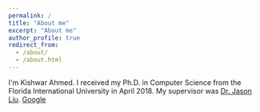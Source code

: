 ```yaml
---
permalink: /
title: "About me"
excerpt: "About me"
author_profile: true
redirect_from: 
  - /about/
  - /about.html
---
```


I'm Kishwar Ahmed. I received my Ph.D. in Computer Science from the 
Florida International University in April 2018. My supervisor was
[Dr. Jason Liu](https://people.cis.fiu.edu/liux/).
[Google](https://www.google.com)
